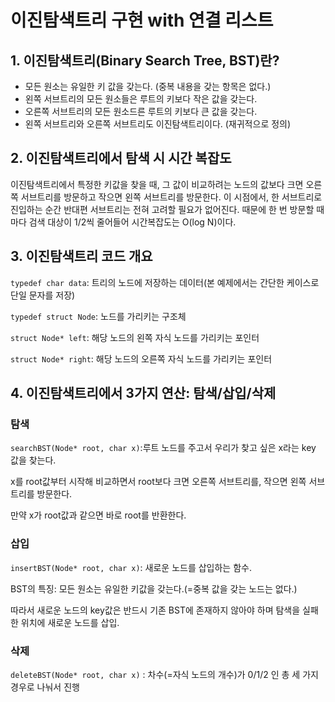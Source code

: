 # 이진탐색트리 구현 with 연결 리스트

## 1. 이진탐색트리(Binary Search Tree, BST)란?

- 모든 원소는 유일한 키 값을 갖는다. (중복 내용을 갖는 항목은 없다.)
- 왼쪽 서브트리의 모든 원소들은 루트의 키보다 작은 값을 갖는다.
- 오른쪽 서브트리의 모든 원소드른 루트의 키보다 큰 값을 갖는다.
- 왼쪽 서브트리와 오른쪽 서브트리도 이진탐색트리이다. (재귀적으로 정의)

## 2. 이진탐색트리에서 탐색 시 시간 복잡도

이진탐색트리에서 특정한 키값을 찾을 때, 그 값이 비교하려는 노드의 값보다 크면 오른쪽 서브트리를 방문하고 작으면 왼쪽 서브트리를 방문한다. 이 시점에서, 한 서브트리로 진입하는 순간 반대편 서브트리는 전혀 고려할 필요가 없어진다. 때문에 한 번 방문할 때마다 검색 대상이 1/2씩 줄어들어 시간복잡도는 O(log N)이다.

## 3. 이진탐색트리 코드 개요

<code>typedef char data</code>: 트리의 노드에 저장하는 데이터(본 예제에서는 간단한 케이스로 단일 문자를 저장)

<code>typedef struct Node</code>: 노드를 가리키는 구조체

<code>struct Node* left</code>: 해당 노드의 왼쪽 자식 노드를 가리키는 포인터

<code>struct Node* right</code>: 해당 노드의 오른쪽 자식 노드를 가리키는 포인터


## 4. 이진탐색트리에서 3가지 연산: 탐색/삽입/삭제
### 탐색

<code>searchBST(Node* root, char x)</code>:루트 노드를 주고서 우리가 찾고 싶은 x라는 key 값을 찾는다. 

x를 root값부터 시작해 비교하면서 root보다 크면 오른쪽 서브트리를, 작으면 왼쪽 서브트리를 방문한다. 

만약 x가 root값과 같으면 바로 root를 반환한다. 

### 삽입

<code>insertBST(Node* root, char x)</code>:
새로운 노드를 삽입하는 함수.

BST의 특징: 모든 원소는 유일한 키값을 갖는다.(=중복 값을 갖는 노드는 없다.)

따라서 새로운 노드의 key값은 반드시 기존 BST에 존재하지 않아야 하며 탐색을 실패한 위치에 새로운 노드를 삽입.

### 삭제

<code>deleteBST(Node* root, char x)</code>
: 차수(=자식 노드의 개수)가 0/1/2 인 총 세 가지 경우로 나눠서 진행

